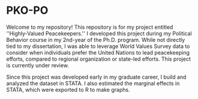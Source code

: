 # PKO-PO
 
Welcome to my repository! This repository is for my project entitled ''Highly-Valued Peacekeepers.'' I developed this project during my Political Behavior course in my 2nd-year of the Ph.D. program. While not directly tied to my dissertation, I was able to leverage World Values Survey data to consider when individuals prefer the United Nations to lead peacekeeping efforts, compared to regional organization or state-led efforts. This project is currently under review. 

Since this project was developed early in my graduate career, I build and analyzed the dataset in STATA. I also estimated the marginal effects in STATA, which were exported to R to make graphs. 